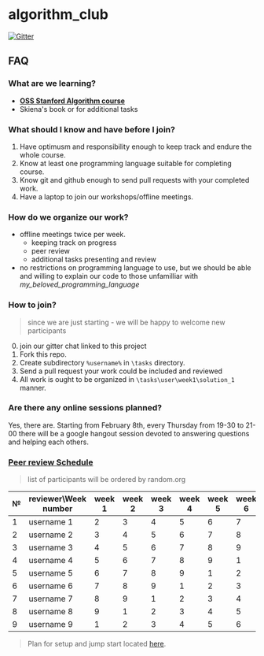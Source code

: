 # algorithm_club
[![Gitter](https://badges.gitter.im/Kottans/algorithm_club.svg)](https://gitter.im/Kottans/algorithm_club?utm_source=badge&utm_medium=badge&utm_campaign=pr-badge)

## FAQ

### What are we learning?

- **[OSS Stanford Algorithm course](https://lagunita.stanford.edu/courses/course-v1:Engineering+Algorithms1+SelfPaced/)**
- Skiena's book or for additional tasks

### What should I know and have before I join?

1. Have optimusm and responsibility enough to keep track and endure the whole course.
1. Know at least one programming language suitable for completing course.
1. Know git and github enough to send pull requests with your completed work.
1. Have a laptop to join our workshops/offline meetings.

### How do we organize our work?

- offline meetings twice per week.
  - keeping track on progress
  - peer review
  - additional tasks presenting and review
- no restrictions on programming language to use, but we should be able and willing to explain our code to those unfamilliar with *my_beloved_programming_language*

### How to join?

>since we are just starting  - we will be happy to welcome new participants

0. join our gitter chat linked to this project
1. Fork this repo.
2. Create subdirectory `%username%` in `\tasks` directory.
3. Send a pull request your work could be included and reviewed
4. All work is ought to be organized in `\tasks\user\week1\solution_1` manner.

### Are there any online sessions planned?

Yes, there are. Starting from February 8th, every Thursday from 19-30 to 21-00 there will be a google hangout session devoted to answering questions and helping each others.

### [Peer review Schedule](https://docs.google.com/spreadsheets/d/1J5AVhcWFsSCvLhU5mMZtLa0S6piCMq0WeNeX43D2Lp0/edit?usp=sharing)


>list of participants will be ordered by random.org

| № | reviewer\Week number  |	week 1	|	week 2	|	week 3	|	week 4	|	week 5	|	week 6	|	week 7	|	week 8	|	week 9	|
|-- | --                    |-- |-- |-- |-- |-- |-- |-- |-- |-- |
| 1 | username 1  	        |	2	|	3	|	4	|	5	|	6	|	7	|	8	|	9	|	2	|
|	2	|	username 2	          |	3	|	4	|	5	|	6	|	7	|	8	|	9	|	1	|	3	|
|	3	|	username 3	          |	4	|	5	|	6	|	7	|	8	|	9	|	1	|	2	|	4	|
|	4	|	username 4	          |	5	|	6	|	7	|	8	|	9	|	1	|	2	|	3	|	5	|
|	5	|	username 5	          |	6	|	7	|	8	|	9	|	1	|	2	|	3	|	4	|	6	|
|	6	|	username 6	          |	7	|	8	|	9	|	1	|	2	|	3	|	4	|	5	|	7	|
|	7	|	username 7	          |	8	|	9	|	1	|	2	|	3	|	4	|	5	|	6	|	8	|
|	8	|	username 8	          |	9	|	1	|	2	|	3	|	4	|	5	|	6	|	7	|	9	|
|	9	|	username 9	          |	1	|	2	|	3	|	4	|	5	|	6	|	7	|	8	|	1	|
 

>Plan for setup and jump start located [here](/course_setup.md).
 